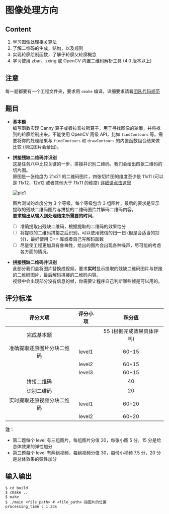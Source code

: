 # 图像处理方向

## Content

1.	学习图像处理相关算法
2.	了解二维码的生成，结构，以及规则
3.	实现轮廓绘制函数，了解子轮廓父轮廓概念
4.	学习使用 zbar、zxing 或 OpenCV 内置二维码解析工具 (4.0 版本以上)

## 注意

每一题都要有一个工程文件夹，要求用 `cmake` 编译，详细要求请看[团队代码规范]((https://github.com/SYSU-AERO-SWIFT/tutorial_2019/wiki/%E5%9B%A2%E9%98%9F%E5%8D%8F%E4%BD%9C%E8%A7%84%E8%8C%83))

## 题目

- **基本题**  
    编写函数实现 Canny 算子或者拉普拉斯算子，用于寻找图像的轮廓，并将找到的轮廓绘制出来。不能使用 OpenCV 高级 API，比如 `findContours` 等。需要将你的处理结果与 `findContours` 和 `drawContours` 的内置函数组合结果做比较 (测试图片会给出)。

-	**拼接残缺二维码并识别**  
    这是任务八中比较关键的一步，拼接并识别二维码。我们会给出四张二维码的切片图。  
    原图是一张维度为 21x21 的二维码图片，四张切片图的维度至少是 11x11 (可以是 11x12，12x12 或者其他大于 11x11 的维度) [详细请点击这里](http://www.aerialroboticscompetition.org/assets/downloads/qr_code_details.zip)

    ![pic1](qr_code_standard.png)

    图片测试的难度分为 3 个等级，每个等级包含 3 组图片，最后的要求是显示提取的残缺二维码图片与拼接的二维码图片并解码二维码内容。  
    **要求输出从输入到处理结束所需要的时间**。
    - [ ] 准确提取出残缺二维码，根据提取的二维码的效果给分
    - [ ] 将提取的二维码拼接之后识别，可以使用微信的扫一扫 (但是会适当的扣分)，最好使用 C++ 库或者自己写解码函数
    - [ ] 尽量使工程更加具有鲁棒性，给出的图片会出现各种噪声，尽可能的考虑各方面的情况。

-	**拼接残缺二维码并识别**  
    此部分我们会将图片替换成视频，要求**实时**显示提取的残缺二维码图片与拼接的二维码图片，最后解码拼接的二维码内容。  
    视频中会出现部分没有信息的帧，你需要让程序自己判断哪些帧是可以用的。

## 评分标准

|          评分大项          | 评分小项 |          积分值           |
| :------------------------: | :------: | :-----------------------: |
|         完成基本题         |          | 55 (根据完成效果具体评判) |
| 准确提取还原图片分块二维码 |  level1  |           60+15           |
|                            |  level2  |           60+15           |
|                            |  level3  |           60+15           |
|         拼接二维码         |          |            40             |
|         识别二维码         |          |            20             |
| 实时提取还原视频分块二维码 |  level1  |           60+20           |
|                            |  level2  |           60+20           |

**注：**
- 第二题每个 level 有三组图片，每组图片分值 20，每张小图 5 分，15 分是给总体效果的弹性加分
- 第三题每个 level 有两组视频，每组视频分值 30，每份小视频 7.5 分，20 分是总体效果的弹性加分

## 输入输出

```shell
$ cd build
$ cmake ..
$ make
$ ./main <file_path> # <file_path> 指图片的位置  
processing_time : 1.23s
```

